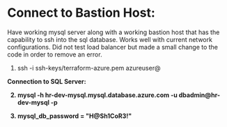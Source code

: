 # Connect to Bastion Host:

Have working mysql server along with a working bastion host that has the capability to ssh into the sql database. Works well with current network configurations. Did not test load balancer but made a small change to the code in order to remove an error.


1) ssh -i ssh-keys/terraform-azure.pem azureuser@<Bastion-Public-IP>

 <b>  Connection to SQL Server: </br>
 
2) mysql -h hr-dev-mysql.mysql.database.azure.com -u dbadmin@hr-dev-mysql -p 

3) mysql_db_password = "H@Sh1CoR3!"
